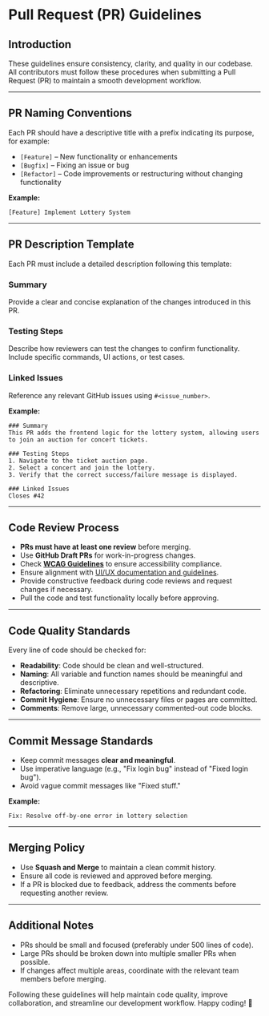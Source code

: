 # Pull Request (PR) Guidelines

## Introduction

These guidelines ensure consistency, clarity, and quality in our codebase. All contributors must follow these procedures when submitting a Pull Request (PR) to maintain a smooth development workflow.

---

## PR Naming Conventions

Each PR should have a descriptive title with a prefix indicating its purpose, for example:

- `[Feature]` – New functionality or enhancements
- `[Bugfix]` – Fixing an issue or bug
- `[Refactor]` – Code improvements or restructuring without changing functionality

**Example:**

```
[Feature] Implement Lottery System
```

---

## PR Description Template

Each PR must include a detailed description following this template:

### Summary

Provide a clear and concise explanation of the changes introduced in this PR.

### Testing Steps

Describe how reviewers can test the changes to confirm functionality. Include specific commands, UI actions, or test cases.

### Linked Issues

Reference any relevant GitHub issues using `#<issue_number>`.

**Example:**

```
### Summary
This PR adds the frontend logic for the lottery system, allowing users to join an auction for concert tickets.

### Testing Steps
1. Navigate to the ticket auction page.
2. Select a concert and join the lottery.
3. Verify that the correct success/failure message is displayed.

### Linked Issues
Closes #42
```

---

## Code Review Process

- **PRs must have at least one review** before merging.
- Use **GitHub Draft PRs** for work-in-progress changes.
- Check [**WCAG Guidelines**](https://www.w3.org/WAI/standards-guidelines/wcag/) to ensure accessibility compliance.
- Ensure alignment with [UI/UX documentation and guidelines](https://docs.google.com/document/d/1_J5CZ9UGx26D9iKI9BAy4rDhURhgG3cJYbnShedbc1g/edit?tab=t.0).
- Provide constructive feedback during code reviews and request changes if necessary.
- Pull the code and test functionality locally before approving.

---

## Code Quality Standards

Every line of code should be checked for:

- **Readability**: Code should be clean and well-structured.
- **Naming**: All variable and function names should be meaningful and descriptive.
- **Refactoring**: Eliminate unnecessary repetitions and redundant code.
- **Commit Hygiene**: Ensure no unnecessary files or pages are committed.
- **Comments**: Remove large, unnecessary commented-out code blocks.

---

## Commit Message Standards

- Keep commit messages **clear and meaningful**.
- Use imperative language (e.g., "Fix login bug" instead of "Fixed login bug").
- Avoid vague commit messages like "Fixed stuff."

**Example:**

```
Fix: Resolve off-by-one error in lottery selection
```

---

## Merging Policy

- Use **Squash and Merge** to maintain a clean commit history.
- Ensure all code is reviewed and approved before merging.
- If a PR is blocked due to feedback, address the comments before requesting another review.

---

## Additional Notes

- PRs should be small and focused (preferably under 500 lines of code).
- Large PRs should be broken down into multiple smaller PRs when possible.
- If changes affect multiple areas, coordinate with the relevant team members before merging.

Following these guidelines will help maintain code quality, improve collaboration, and streamline our development workflow. Happy coding! 🚀

